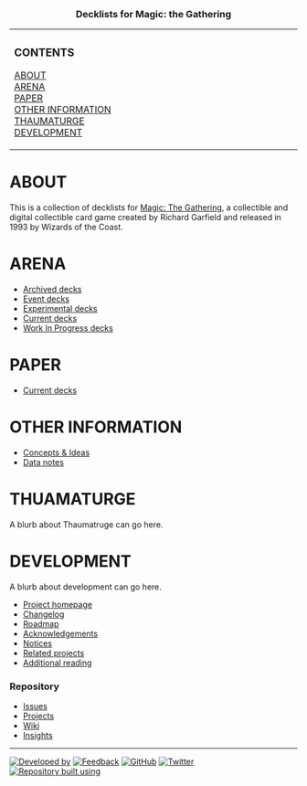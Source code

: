 <!--
  project-templates 201024
  magic-the-gathering-decklists 201207
-->

<h3 align="center">

  <br>
  Decklists for Magic: the Gathering
  <br>

</h3>

<!-- NOTE: The HTML indentations have to stay this way to work. -->
<table>
<tr>
<td img src="repository-data/image/document/readme/spacer.png" alt="blank-spacer" width="1000" height="1">

  ### CONTENTS
  [ABOUT](#about)<br>
  [ARENA](#arena)<br>
  [PAPER](#paper)<br>
  [OTHER INFORMATION](#other-information)<br>
  [THAUMATURGE](#thaumaturge)<br>
  [DEVELOPMENT](#development)<br>
  
</td>
</tr>
</table>

<!-- About this repository -->
# ABOUT
This is a collection of decklists for [Magic: The Gathering](https://en.wikipedia.org/wiki/Magic:_The_Gathering), a collectible and digital collectible card game created by Richard Garfield and released in 1993 by Wizards of the Coast.

# ARENA

* [Archived decks](https://github.com/APrettyCoolProgram/card-game-decklists/tree/master/arena/archive)
* [Event decks](https://github.com/APrettyCoolProgram/card-game-decklists/tree/master/arena/events)
* [Experimental decks](https://github.com/APrettyCoolProgram/card-game-decklists/tree/master/arena/experimental)
* [Current decks](https://github.com/APrettyCoolProgram/card-game-decklists/tree/master/arena/current)
* [Work In Progress decks](https://github.com/APrettyCoolProgram/card-game-decklists/tree/master/arena/work-in-progress)

# PAPER

* [Current decks](https://github.com/APrettyCoolProgram/card-game-decklists/tree/master/paper/current)

# OTHER INFORMATION

* [Concepts & Ideas](https://github.com/APrettyCoolProgram/card-game-decklists/tree/master/other-data/concepts-and-ideas.md)
* [Data notes](https://github.com/APrettyCoolProgram/card-game-decklists/tree/master/other-data/data-notes.md)

# THUAMATURGE
A blurb about Thaumatruge can go here.

# DEVELOPMENT
A blurb about development can go here.

* [Project homepage](https://github.com/github-account/repository-name)
* [Changelog](repository-data/doc/changelog.md)
* [Roadmap](repository-data/doc/roadmap.md)
* [Acknowledgements](repository-data/doc/acknowledgements.md)
* [Notices](repository-data/doc/third-party-notices.md)
* [Related projects](repository-data/doc/related-projects.md)
* [Additional reading](repository-data/doc/additional-reading.md)

### Repository
* [Issues](https://github.com/github-account/repository-name/issues)
* [Projects](https://github.com/github-account/repository-name/projects)
* [Wiki](https://github.com/github-account/repository-name/wiki)
* [Insights](https://github.com/github-account/repository-name/pulse)

***

<!-- DEVELOPMENT FOOTER -->
[![Developed by](https://img.shields.io/badge/developed%20by-a%20pretty%20cool%20program-17806D.svg)](https://aprettycoolprogram.com)&nbsp;[![Feedback](https://img.shields.io/badge/feedback@aprettycoolprogram.com-17806D.svg)](mailto:feedback@aprettycoolprogram.com)&nbsp;[![GitHub](https://img.shields.io/github/followers/aprettycoolprogram.svg?label=GitHub&style=social)](https://github.com/aprettycoolprogram)&nbsp;[![Twitter](https://img.shields.io/twitter/follow/aprettycoolprog.svg?label=Twitter&style=social)](https://twitter.com/aprettycoolprog)&nbsp;<br>
[![Repository built using](https://img.shields.io/badge/repository%20built%20using-a%20pretty%20cool%20repository%20template-17806D.svg)](https://github.com/APrettyCoolProgram/repository-template/tree/master)